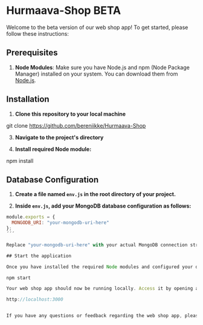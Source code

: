 # Hurmaava-Shop BETA

Welcome to the beta version of our web shop app! To get started, please follow these instructions:


## Prerequisites

1. **Node Modules**: Make sure you have Node.js and npm (Node Package Manager) installed on your system. You can download them from [Node.js](https://nodejs.org/).

## Installation

1. **Clone this repository to your local machine**

git clone https://github.com/bereniikke/Hurmaava-Shop


3. **Navigate to the project's directory**


4. **Install required Node module:**

npm install



## Database Configuration

1. **Create a file named `env.js` in the root directory of your project.**

2. **Inside `env.js`, add your MongoDB database configuration as follows:**

```javascript
module.exports = {
  MONGODB_URI: "your-mongodb-uri-here"
};
´´´

Replace "your-mongodb-uri-here" with your actual MongoDB connection string.

## Start the application

Once you have installed the required Node modules and configured your database, you can start the application with the following command:

npm start

Your web shop app should now be running locally. Access it by opening a web browser and navigating to:

http://localhost:3000


If you have any questions or feedback regarding the web shop app, please feel free to contact us. We appreciate your input!
